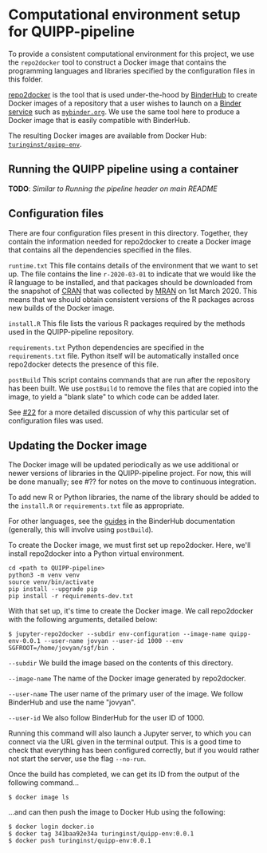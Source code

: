 # Computational environment setup for QUIPP-pipeline

To provide a consistent computational environment for this project, we use the `repo2docker` tool to construct a Docker image that contains the programming languages and libraries specified by the configuration files in this folder.

[repo2docker](https://repo2docker.readthedocs.io/en/latest/) is the tool that is used under-the-hood by [BinderHub](https://binderhub.readthedocs.io/en/latest/) to create Docker images of a repository that a user wishes to launch on a [Binder service](https://mybinder.readthedocs.io/en/latest/) such as [`mybinder.org`](https://mybinder.org/).
We use the same tool here to produce a Docker image that is easily compatible with BinderHub.

The resulting Docker images are available from Docker Hub: [`turinginst/quipp-env`](https://hub.docker.com/r/turinginst/quipp-env).

## Running the QUIPP pipeline using a container

**TODO**: *Similar to Running the pipeline header on main README*

## Configuration files

There are four configuration files present in this directory.
Together, they contain the information needed for repo2docker to create a Docker image that contains all the dependencies specified in the files.

`runtime.txt`
This file contains details of the environment that we want to set up.
The file contains the line `r-2020-03-01` to indicate that we would like the R language to be installed, and that packages should be downloaded from the snapshot of [CRAN](https://cran.r-project.org/) that was collected by [MRAN](https://mran.microsoft.com/timemachine) on 1st March 2020.
This means that we should obtain consistent versions of the R packages across new builds of the Docker image.

`install.R`
This file lists the various R packages required by the methods used in the QUIPP-pipeline repository.

`requirements.txt`
Python dependencies are specified in the `requirements.txt` file.
Python itself will be automatically installed once repo2docker detects the presence of this file.

`postBuild`
This script contains commands that are run after the repository has been built.
We use `postBuild` to remove the files that are copied into the image, to yield a "blank slate" to which code can be added later.

See [#22](https://github.com/alan-turing-institute/QUIPP-pipeline/issues/22) for a more detailed discussion of why this particular set of configuration files was used.


## Updating the Docker image

The Docker image will be updated periodically as we use additional or newer versions of libraries in the QUIPP-pipeline project.
For now, this will be done manually; see #?? for notes on the move to continuous integration.

To add new R or Python libraries, the name of the library should be added to the `install.R` or `requirements.txt` file as appropriate.

For other languages, see the [guides](https://mybinder.readthedocs.io/en/latest/howto/languages.html) in the BinderHub documentation (generally, this will involve using `postBuild`).

To create the Docker image, we must first set up repo2docker.
Here, we'll install repo2docker into a Python virtual environment.
```
cd <path to QUIPP-pipeline>
python3 -m venv venv
source venv/bin/activate
pip install --upgrade pip
pip install -r requirements-dev.txt
```

With that set up, it's time to create the Docker image.
We call repo2docker with the following arguments, detailed below:
```
$ jupyter-repo2docker --subdir env-configuration --image-name quipp-env-0.0.1 --user-name jovyan --user-id 1000 --env SGFROOT=/home/jovyan/sgf/bin .
```
`--subdir` We build the image based on the contents of this directory.

`--image-name` The name of the Docker image generated by repo2docker.

`--user-name` The user name of the primary user of the image. We follow BinderHub and use the name "jovyan".

`--user-id` We also follow BinderHub for the user ID of 1000.

Running this command will also launch a Jupyter server, to which you can connect via the URL given in the terminal output.
This is a good time to check that everything has been configured correctly, but if you would rather not start the server, use the flag `--no-run`.

Once the build has completed, we can get its ID from the output of the following command...
```
$ docker image ls
```
...and can then push the image to Docker Hub using the following:
```
$ docker login docker.io
$ docker tag 341baa92e34a turinginst/quipp-env:0.0.1
$ docker push turinginst/quipp-env:0.0.1
```
